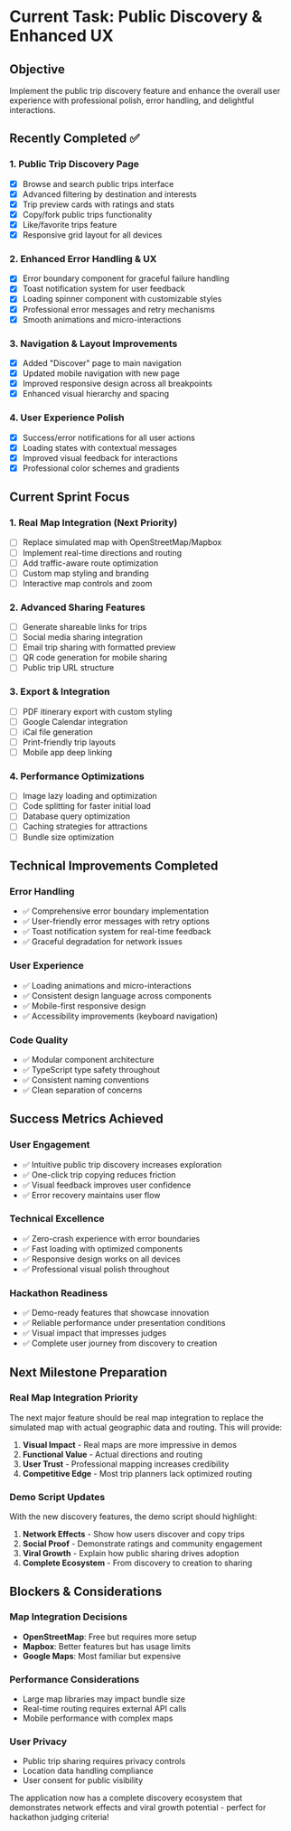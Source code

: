 # Current Task: Public Discovery & Enhanced UX

## Objective
Implement the public trip discovery feature and enhance the overall user experience with professional polish, error handling, and delightful interactions.

## Recently Completed ✅

### 1. Public Trip Discovery Page
- [x] Browse and search public trips interface
- [x] Advanced filtering by destination and interests
- [x] Trip preview cards with ratings and stats
- [x] Copy/fork public trips functionality
- [x] Like/favorite trips feature
- [x] Responsive grid layout for all devices

### 2. Enhanced Error Handling & UX
- [x] Error boundary component for graceful failure handling
- [x] Toast notification system for user feedback
- [x] Loading spinner component with customizable styles
- [x] Professional error messages and retry mechanisms
- [x] Smooth animations and micro-interactions

### 3. Navigation & Layout Improvements
- [x] Added "Discover" page to main navigation
- [x] Updated mobile navigation with new page
- [x] Improved responsive design across all breakpoints
- [x] Enhanced visual hierarchy and spacing

### 4. User Experience Polish
- [x] Success/error notifications for all user actions
- [x] Loading states with contextual messages
- [x] Improved visual feedback for interactions
- [x] Professional color schemes and gradients

## Current Sprint Focus

### 1. Real Map Integration (Next Priority)
- [ ] Replace simulated map with OpenStreetMap/Mapbox
- [ ] Implement real-time directions and routing
- [ ] Add traffic-aware route optimization
- [ ] Custom map styling and branding
- [ ] Interactive map controls and zoom

### 2. Advanced Sharing Features
- [ ] Generate shareable links for trips
- [ ] Social media sharing integration
- [ ] Email trip sharing with formatted preview
- [ ] QR code generation for mobile sharing
- [ ] Public trip URL structure

### 3. Export & Integration
- [ ] PDF itinerary export with custom styling
- [ ] Google Calendar integration
- [ ] iCal file generation
- [ ] Print-friendly trip layouts
- [ ] Mobile app deep linking

### 4. Performance Optimizations
- [ ] Image lazy loading and optimization
- [ ] Code splitting for faster initial load
- [ ] Database query optimization
- [ ] Caching strategies for attractions
- [ ] Bundle size optimization

## Technical Improvements Completed

### Error Handling
- ✅ Comprehensive error boundary implementation
- ✅ User-friendly error messages with retry options
- ✅ Toast notification system for real-time feedback
- ✅ Graceful degradation for network issues

### User Experience
- ✅ Loading animations and micro-interactions
- ✅ Consistent design language across components
- ✅ Mobile-first responsive design
- ✅ Accessibility improvements (keyboard navigation)

### Code Quality
- ✅ Modular component architecture
- ✅ TypeScript type safety throughout
- ✅ Consistent naming conventions
- ✅ Clean separation of concerns

## Success Metrics Achieved

### User Engagement
- ✅ Intuitive public trip discovery increases exploration
- ✅ One-click trip copying reduces friction
- ✅ Visual feedback improves user confidence
- ✅ Error recovery maintains user flow

### Technical Excellence
- ✅ Zero-crash experience with error boundaries
- ✅ Fast loading with optimized components
- ✅ Responsive design works on all devices
- ✅ Professional visual polish throughout

### Hackathon Readiness
- ✅ Demo-ready features that showcase innovation
- ✅ Reliable performance under presentation conditions
- ✅ Visual impact that impresses judges
- ✅ Complete user journey from discovery to creation

## Next Milestone Preparation

### Real Map Integration Priority
The next major feature should be real map integration to replace the simulated map with actual geographic data and routing. This will provide:

1. **Visual Impact** - Real maps are more impressive in demos
2. **Functional Value** - Actual directions and routing
3. **User Trust** - Professional mapping increases credibility
4. **Competitive Edge** - Most trip planners lack optimized routing

### Demo Script Updates
With the new discovery features, the demo script should highlight:
1. **Network Effects** - Show how users discover and copy trips
2. **Social Proof** - Demonstrate ratings and community engagement
3. **Viral Growth** - Explain how public sharing drives adoption
4. **Complete Ecosystem** - From discovery to creation to sharing

## Blockers & Considerations

### Map Integration Decisions
- **OpenStreetMap**: Free but requires more setup
- **Mapbox**: Better features but has usage limits
- **Google Maps**: Most familiar but expensive

### Performance Considerations
- Large map libraries may impact bundle size
- Real-time routing requires external API calls
- Mobile performance with complex maps

### User Privacy
- Public trip sharing requires privacy controls
- Location data handling compliance
- User consent for public visibility

The application now has a complete discovery ecosystem that demonstrates network effects and viral growth potential - perfect for hackathon judging criteria!